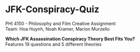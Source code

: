 # JFK-Conspiracy-Quiz
PHI 4150 - Philosophy and Film Creative Assignment  
Team: Hoa Huynh, Noah Kramer, Marion Murzello

**Which JFK Assassination Conspiracy Theory Best Fits You?**  
Features 19 questions and 5 different theories
